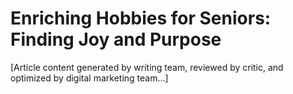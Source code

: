# Enriching Hobbies for Seniors: Finding Joy and Purpose

[Article content generated by writing team, reviewed by critic, and optimized by digital marketing team...]
